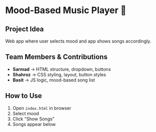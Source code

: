 # Mood-Based Music Player 🎵

## Project Idea
Web app where user selects mood and app shows songs accordingly.

## Team Members & Contributions
- **Sarmad** → HTML structure, dropdown, buttons
- **Shahroz** → CSS styling, layout, button styles
- **Basit** → JS logic, mood-based song list

## How to Use
1. Open `index.html` in browser
2. Select mood
3. Click "Show Songs"
4. Songs appear below
